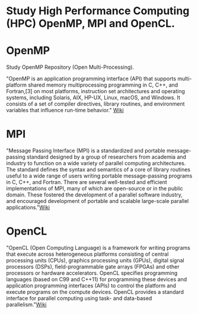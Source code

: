 # Study High Performance Computing (HPC) OpenMP, MPI and OpenCL.

# OpenMP

Study OpenMP Repository (Open Multi-Processing). 

"OpenMP is an application programming interface (API) that supports multi-platform shared memory multiprocessing programming in C, C++, and Fortran,[3] on most platforms, instruction set architectures and operating systems, including Solaris, AIX, HP-UX, Linux, macOS, and Windows. It consists of a set of compiler directives, library routines, and environment variables that influence run-time behavior." [Wiki](https://en.wikipedia.org/wiki/OpenMP)

# MPI

"Message Passing Interface (MPI) is a standardized and portable message-passing standard designed by a group of researchers from academia and industry to function on a wide variety of parallel computing architectures. The standard defines the syntax and semantics of a core of library routines useful to a wide range of users writing portable message-passing programs in C, C++, and Fortran. There are several well-tested and efficient implementations of MPI, many of which are open-source or in the public domain. These fostered the development of a parallel software industry, and encouraged development of portable and scalable large-scale parallel applications."[Wiki](https://en.wikipedia.org/wiki/Message_Passing_Interface)

# OpenCL

"OpenCL (Open Computing Language) is a framework for writing programs that execute across heterogeneous platforms consisting of central processing units (CPUs), graphics processing units (GPUs), digital signal processors (DSPs), field-programmable gate arrays (FPGAs) and other processors or hardware accelerators. OpenCL specifies programming languages (based on C99 and C++11) for programming these devices and application programming interfaces (APIs) to control the platform and execute programs on the compute devices. OpenCL provides a standard interface for parallel computing using task- and data-based parallelism."[Wiki](https://en.wikipedia.org/wiki/OpenCL)
